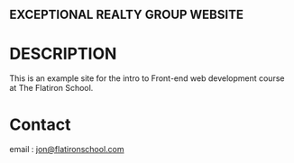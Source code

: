 EXCEPTIONAL REALTY GROUP WEBSITE 
---
# DESCRIPTION 

This is an example site for the intro to Front-end web development course at The Flatiron School. 

# Contact
email : jon@flatironschool.com 
